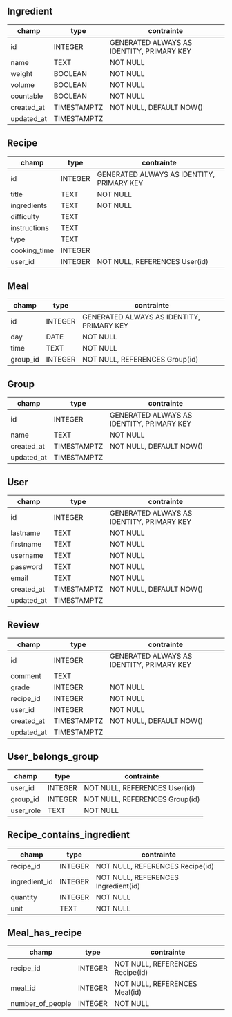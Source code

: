 ## Ingredient
| champ    | type | contrainte |
| -------- | ---- | ---------- |
| id       | INTEGER | GENERATED ALWAYS AS IDENTITY, PRIMARY KEY |
| name     | TEXT | NOT NULL   |
| weight | BOOLEAN | NOT NULL|
| volume | BOOLEAN | NOT NULL |
| countable | BOOLEAN | NOT NULL |
|created_at| TIMESTAMPTZ | NOT NULL, DEFAULT NOW() |
|updated_at| TIMESTAMPTZ |     |

## Recipe
| champ    | type | contrainte |
| -------- | ---- | ---------- |
| id       | INTEGER | GENERATED ALWAYS AS IDENTITY, PRIMARY KEY |
| title    | TEXT | NOT NULL   |
| ingredients    | TEXT | NOT NULL |
| difficulty | TEXT | |
| instructions | TEXT | |
| type | TEXT |  |
| cooking_time | INTEGER ||
|user_id | INTEGER |NOT NULL, REFERENCES User(id)|

## Meal
| champ    | type | contrainte |
| -------- | ---- | ---------- |
| id       | INTEGER | GENERATED ALWAYS AS IDENTITY, PRIMARY KEY |
| day | DATE | NOT NULL |
| time | TEXT | NOT NULL |
| group_id | INTEGER | NOT NULL, REFERENCES Group(id) |

## Group
| champ    | type | contrainte |
| -------- | ---- | ---------- |
| id       | INTEGER | GENERATED ALWAYS AS IDENTITY, PRIMARY KEY |
| name     | TEXT | NOT NULL   |          |
|created_at| TIMESTAMPTZ | NOT NULL, DEFAULT NOW() |
|updated_at| TIMESTAMPTZ |     |

## User
| champ    | type | contrainte |
| -------- | ---- | ---------- |
| id       | INTEGER | GENERATED ALWAYS AS IDENTITY, PRIMARY KEY |
| lastname     | TEXT | NOT NULL |
| firstname    | TEXT |NOT NULL  |
| username    | TEXT |NOT NULL |
| password    | TEXT | NOT NULL |
| email    | TEXT | NOT NULL |
|created_at| TIMESTAMPTZ | NOT NULL, DEFAULT NOW() |
|updated_at| TIMESTAMPTZ |     |

## Review
| champ    | type | contrainte |
| -------- | ---- | ---------- |
| id       | INTEGER | GENERATED ALWAYS AS IDENTITY, PRIMARY KEY |
| comment    | TEXT |        |
| grade    | INTEGER |  NOT NULL |
| recipe_id   | INTEGER | NOT NULL |
| user_id   | INTEGER | NOT NULL |
|created_at| TIMESTAMPTZ | NOT NULL, DEFAULT NOW() |
|updated_at| TIMESTAMPTZ |     |

## User_belongs_group
| champ    | type | contrainte |
| -------- | ---- | ---------- |
| user_id       | INTEGER | NOT NULL, REFERENCES User(id)|
| group_id     | INTEGER | NOT NULL, REFERENCES Group(id)  |
| user_role    | TEXT | NOT NULL |

## Recipe_contains_ingredient
| champ    | type | contrainte |
| -------- | ---- | ---------- |
| recipe_id  | INTEGER | NOT NULL, REFERENCES Recipe(id)|
| ingredient_id  | INTEGER | NOT NULL, REFERENCES Ingredient(id) |
| quantity    | INTEGER |  NOT NULL |
| unit | TEXT | NOT NULL |

## Meal_has_recipe
| champ    | type | contrainte |
| -------- | ---- | ---------- |
| recipe_id  | INTEGER | NOT NULL, REFERENCES Recipe(id)|
| meal_id  | INTEGER | NOT NULL, REFERENCES Meal(id) |
| number_of_people | INTEGER |  NOT NULL |

